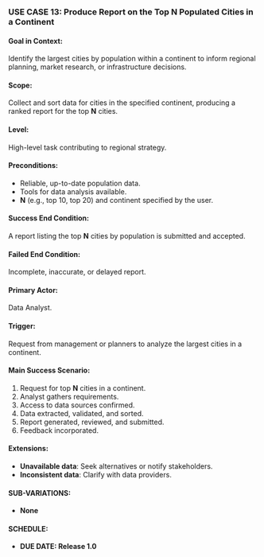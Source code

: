 ### USE CASE 13: **Produce Report on the Top N Populated Cities in a Continent**

#### **Goal in Context**:
Identify the largest cities by population within a continent to inform regional planning, market research, or infrastructure decisions.

#### **Scope**:
Collect and sort data for cities in the specified continent, producing a ranked report for the top **N** cities.

#### **Level**:
High-level task contributing to regional strategy.

#### **Preconditions**:
- Reliable, up-to-date population data.
- Tools for data analysis available.
- **N** (e.g., top 10, top 20) and continent specified by the user.

#### **Success End Condition**:
A report listing the top **N** cities by population is submitted and accepted.

#### **Failed End Condition**:
Incomplete, inaccurate, or delayed report.

#### **Primary Actor**:
Data Analyst.

#### **Trigger**:
Request from management or planners to analyze the largest cities in a continent.

#### **Main Success Scenario**:
1. Request for top **N** cities in a continent.
2. Analyst gathers requirements.
3. Access to data sources confirmed.
4. Data extracted, validated, and sorted.
5. Report generated, reviewed, and submitted.
6. Feedback incorporated.

#### **Extensions**:
- **Unavailable data**: Seek alternatives or notify stakeholders.
- **Inconsistent data**: Clarify with data providers.

#### **SUB-VARIATIONS**:
- **None**

#### **SCHEDULE**:
- **DUE DATE: Release 1.0**
